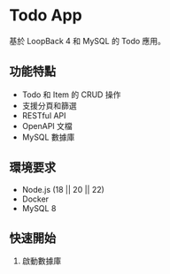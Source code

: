 # Todo App

基於 LoopBack 4 和 MySQL 的 Todo 應用。

## 功能特點

- Todo 和 Item 的 CRUD 操作
- 支援分頁和篩選
- RESTful API
- OpenAPI 文檔
- MySQL 數據庫

## 環境要求

- Node.js (18 || 20 || 22)
- Docker
- MySQL 8

## 快速開始

1. 啟動數據庫
